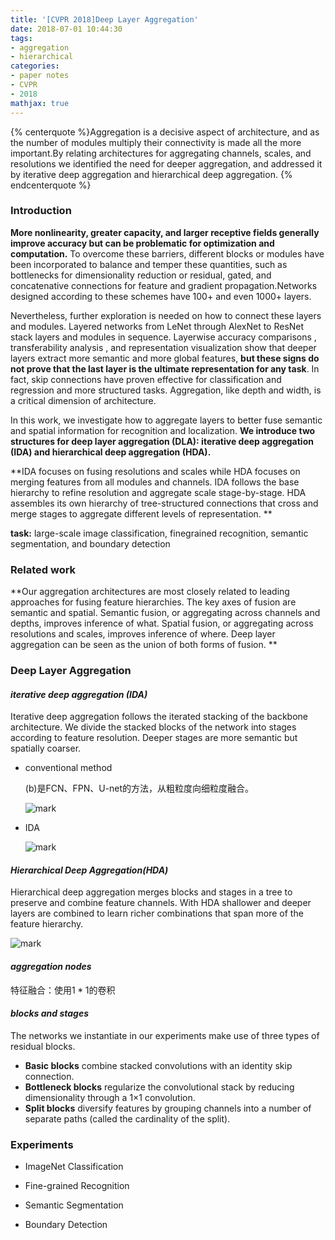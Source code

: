 ```yaml
---
title: '[CVPR 2018]Deep Layer Aggregation'
date: 2018-07-01 10:44:30
tags:
- aggregation
- hierarchical
categories:
- paper notes
- CVPR
- 2018
mathjax: true
---
```


{% centerquote %}Aggregation is a decisive aspect of architecture, and as the number of modules multiply their connectivity is made all the more important.By relating architectures for aggregating channels, scales, and resolutions we identified the need for deeper aggregation, and addressed it by iterative deep aggregation and hierarchical deep aggregation. {% endcenterquote %}

<!-- more -->

### Introduction

**More nonlinearity, greater capacity, and larger receptive fields generally improve accuracy but can be problematic for optimization and computation.** To overcome these barriers, different blocks or modules have been incorporated to balance and temper these quantities, such as bottlenecks for dimensionality reduction or residual, gated, and concatenative connections for feature and gradient propagation.Networks designed according to these schemes have 100+ and even 1000+ layers.    

Nevertheless, further exploration is needed on how to connect these layers and modules. Layered networks from LeNet  through AlexNet  to ResNet  stack layers and modules in sequence. Layerwise accuracy comparisons , transferability analysis , and representation visualization  show that deeper layers extract more semantic and more global features, **but these signs do not prove that the last layer is the ultimate representation for any task**. In fact, skip connections have proven effective for classification and regression and more structured tasks. Aggregation, like depth and width, is a critical dimension of architecture.    

In this work, we investigate how to aggregate layers to better fuse semantic and spatial information for recognition and localization.  **We introduce two structures for deep layer aggregation (DLA): iterative deep aggregation (IDA) and hierarchical deep aggregation (HDA).** 

**IDA focuses on fusing resolutions and scales while HDA focuses on merging features from all modules and channels. IDA follows the base hierarchy to refine resolution and aggregate scale stage-by-stage. HDA assembles its own hierarchy of tree-structured connections that cross and merge stages to aggregate different levels of representation.  **

**task:**  large-scale image classification, finegrained recognition, semantic segmentation, and boundary detection  

### Related work

**Our aggregation architectures are most closely related to leading approaches for fusing feature hierarchies. The key axes of fusion are semantic and spatial. Semantic fusion, or aggregating across channels and depths, improves inference of what. Spatial fusion, or aggregating across resolutions and scales, improves inference of where. Deep layer aggregation can be seen as the union of both forms of fusion.  **

### Deep Layer Aggregation

#### *iterative deep aggregation (IDA)*

Iterative deep aggregation follows the iterated stacking of the backbone architecture. We divide the stacked blocks of the network into stages according to feature resolution. Deeper stages are more semantic but spatially coarser. 

* conventional method

  (b)是FCN、FPN、U-net的方法，从粗粒度向细粒度融合。

  ![mark](http://pakzslacd.bkt.clouddn.com/blog/180701/emj9hkiClD.png?imageslim)

* IDA

  ![mark](http://pakzslacd.bkt.clouddn.com/blog/180701/B7HiEfe6I0.png?imageslim)

#### *Hierarchical Deep Aggregation(HDA)*

Hierarchical deep aggregation merges blocks and stages in a tree to preserve and combine feature channels. With HDA shallower and deeper layers are combined to learn richer combinations that span more of the feature hierarchy.    

![mark](http://pakzslacd.bkt.clouddn.com/blog/180701/dF3mIg69E9.png?imageslim)

#### *aggregation nodes*

特征融合：使用$1*1$的卷积

#### *blocks and stages*

The networks we instantiate in our experiments make use of three types of residual blocks.

* **Basic blocks** combine stacked convolutions with an identity skip connection.
*  **Bottleneck blocks** regularize the convolutional stack by reducing dimensionality through a 1×1 convolution. 
* **Split blocks** diversify features by grouping channels into a number of separate paths (called the cardinality of the split).



### Experiments

* ImageNet Classification    

* Fine-grained Recognition    

* Semantic Segmentation    

* Boundary Detection    

  

